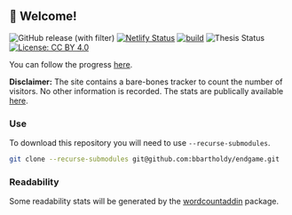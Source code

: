 ## 👋 Welcome! 

![GitHub release (with filter)](https://img.shields.io/github/v/release/bbartholdy/endgame) 
[![Netlify Status](https://api.netlify.com/api/v1/badges/654e8f2b-273f-4ad4-bf70-5893719cb68c/deploy-status)](https://app.netlify.com/sites/myphd/deploys) [![build](https://github.com/bbartholdy/endgame/actions/workflows/build.yaml/badge.svg)](https://github.com/bbartholdy/endgame/actions/workflows/build.yaml)
![Thesis Status](https://img.shields.io/badge/Status-DEFENDED-green) [![License: CC BY 4.0](https://img.shields.io/badge/License-CC_BY_4.0-lightgrey.svg)](https://creativecommons.org/licenses/by/4.0/)

You can follow the progress [here](https://myphd.netlify.app).

**Disclaimer:** The site contains a bare-bones tracker to count the number of
visitors. No other information is recorded. The stats are publically available
[here](http://statcounter.com/p12714961/summary/?guest=1).

<!--
- 📁: [PDF](./link-to-pdf)
- :link: [HTML](link-to-site)
- 📁: [e-pub]()
-->

### Use

To download this repository you will need to use `--recurse-submodules`.

```sh
git clone --recurse-submodules git@github.com:bbartholdy/endgame.git
```

### Readability

Some readability stats will be generated by the [wordcountaddin](https://github.com/benmarwick/wordcountaddin) package.

